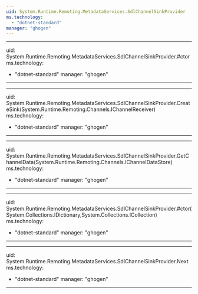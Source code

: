 ```yaml
---
uid: System.Runtime.Remoting.MetadataServices.SdlChannelSinkProvider
ms.technology: 
  - "dotnet-standard"
manager: "ghogen"
---
```


---
uid: System.Runtime.Remoting.MetadataServices.SdlChannelSinkProvider.#ctor
ms.technology: 
  - "dotnet-standard"
manager: "ghogen"
---

---
uid: System.Runtime.Remoting.MetadataServices.SdlChannelSinkProvider.CreateSink(System.Runtime.Remoting.Channels.IChannelReceiver)
ms.technology: 
  - "dotnet-standard"
manager: "ghogen"
---

---
uid: System.Runtime.Remoting.MetadataServices.SdlChannelSinkProvider.GetChannelData(System.Runtime.Remoting.Channels.IChannelDataStore)
ms.technology: 
  - "dotnet-standard"
manager: "ghogen"
---

---
uid: System.Runtime.Remoting.MetadataServices.SdlChannelSinkProvider.#ctor(System.Collections.IDictionary,System.Collections.ICollection)
ms.technology: 
  - "dotnet-standard"
manager: "ghogen"
---

---
uid: System.Runtime.Remoting.MetadataServices.SdlChannelSinkProvider.Next
ms.technology: 
  - "dotnet-standard"
manager: "ghogen"
---
